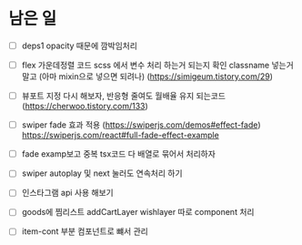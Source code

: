 # 남은 일

- [ ] deps1 opacity 때문에 깜박임처리
- [ ] flex 가운데정렬 코드 scss 에서 변수 처리 하는거 되는지 확인 classname 넣는거 말고 (아마 mixin으로 넣으면 되려나) (https://simigeum.tistory.com/29)
- [ ] 뷰포트 지정 다시 해보자, 반응형 줄여도 월배율 유지 되는코드 (https://cherwoo.tistory.com/133)
- [ ] swiper fade 효과 적용 (https://swiperjs.com/demos#effect-fade) https://swiperjs.com/react#full-fade-effect-example
- [ ] fade examp보고 중복 tsx코드 다 배열로 묶어서 처리하자
- [ ] swiper autoplay 및 next 눌러도 연속처리 하기

- [ ] 인스타그램 api 사용 해보기
- [ ] goods에 찜리스트 addCartLayer wishlayer 따로 component 처리

- [ ] item-cont 부분 컴포넌트로 뺴서 관리
